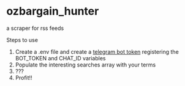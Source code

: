 # ozbargain_hunter

a scraper for rss feeds

Steps to use

1. Create a .env file and create a [telegram bot token](https://core.telegram.org/bots/tutorial) registering the BOT_TOKEN and CHAT_ID variables
2. Populate the interesting searches array with your terms
3. ???
4. Profit!!
